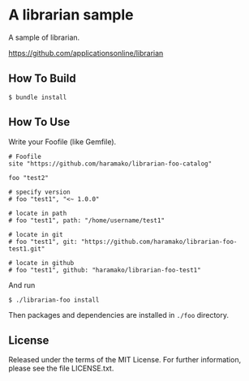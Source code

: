 # A librarian sample

A sample of librarian.

https://github.com/applicationsonline/librarian


## How To Build

    $ bundle install

## How To Use

Write your Foofile (like Gemfile).

    # Foofile
    site "https://github.com/haramako/librarian-foo-catalog"
    
    foo "test2"

    # specify version
    # foo "test1", "<~ 1.0.0"
    
    # locate in path
    # foo "test1", path: "/home/username/test1"
    
    # locate in git
    # foo "test1", git: "https://github.com/haramako/librarian-foo-test1.git"
    
    # locate in github
    # foo "test1", github: "haramako/librarian-foo-test1"
    

And run

    $ ./librarian-foo install


Then packages and dependencies are installed in `./foo` directory.


## License

Released under the terms of the MIT License. For further information, please see the file LICENSE.txt.
